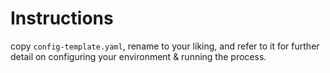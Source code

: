 # Instructions

copy `config-template.yaml`, rename to your liking, and refer to it for further detail on configuring your environment & running the process.
